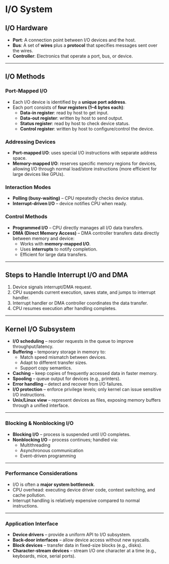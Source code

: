 # I/O System

## I/O Hardware
- **Port**: A connection point between I/O devices and the host.  
- **Bus**: A set of **wires** plus a **protocol** that specifies messages sent over the wires.  
- **Controller**: Electronics that operate a port, bus, or device.  

---

## I/O Methods

### Port-Mapped I/O
- Each I/O device is identified by a **unique port address**.  
- Each port consists of **four registers (1–4 bytes each)**:  
  - **Data-in register**: read by host to get input.  
  - **Data-out register**: written by host to send output.  
  - **Status register**: read by host to check device status.  
  - **Control register**: written by host to configure/control the device.  

### Addressing Devices
- **Port-mapped I/O**: uses special I/O instructions with separate address space.  
- **Memory-mapped I/O**: reserves specific memory regions for devices, allowing I/O through normal load/store instructions (more efficient for large devices like GPUs).  

### Interaction Modes
- **Polling (busy-waiting)** – CPU repeatedly checks device status.  
- **Interrupt-driven I/O** – device notifies CPU when ready.  

### Control Methods
- **Programmed I/O** – CPU directly manages all I/O data transfers.  
- **DMA (Direct Memory Access)** – DMA controller transfers data directly between memory and device:  
  - Works with **memory-mapped I/O**.  
  - Uses **interrupts** to notify completion.  
  - Efficient for large data transfers.  

---

## Steps to Handle Interrupt I/O and DMA
1. Device signals interrupt/DMA request.  
2. CPU suspends current execution, saves state, and jumps to interrupt handler.  
3. Interrupt handler or DMA controller coordinates the data transfer.  
4. CPU resumes execution after handling completes.  

---

## Kernel I/O Subsystem
- **I/O scheduling** – reorder requests in the queue to improve throughput/latency.  
- **Buffering** – temporary storage in memory to:  
  - Match speed mismatch between devices.  
  - Adapt to different transfer sizes.  
  - Support copy semantics.  
- **Caching** – keep copies of frequently accessed data in faster memory.  
- **Spooling** – queue output for devices (e.g., printers).  
- **Error handling** – detect and recover from I/O failures.  
- **I/O protection** – enforce privilege levels; only kernel can issue sensitive I/O instructions.  
- **Unix/Linux view** – represent devices as files, exposing memory buffers through a unified interface.  

---

### Blocking & Nonblocking I/O
- **Blocking I/O** – process is suspended until I/O completes.  
- **Nonblocking I/O** – process continues; handled via:  
  - Multithreading  
  - Asynchronous communication  
  - Event-driven programming  

---

### Performance Considerations
- I/O is often a **major system bottleneck**.  
- CPU overhead: executing device driver code, context switching, and cache pollution.  
- Interrupt handling is relatively expensive compared to normal instructions.  

---

### Application Interface
- **Device drivers** – provide a uniform API to I/O subsystem.  
- **Back-door interfaces** – allow device access without new syscalls.  
- **Block devices** – transfer data in fixed-size blocks (e.g., disks).  
- **Character-stream devices** – stream I/O one character at a time (e.g., keyboards, mice, serial ports).